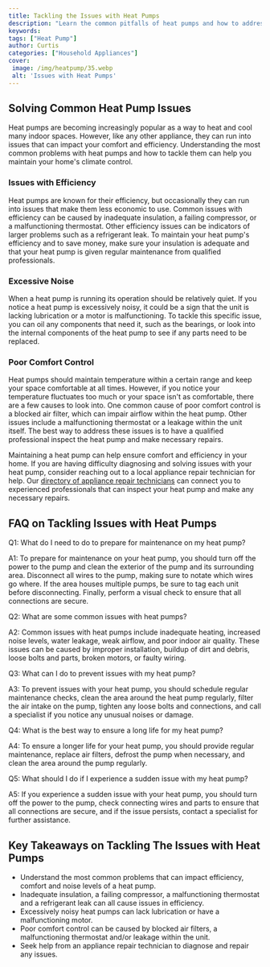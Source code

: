 ```yaml
---
title: Tackling the Issues with Heat Pumps
description: "Learn the common pitfalls of heat pumps and how to address them from a seasoned HVAC expert Get tips tricks and advice on choosing the right heat pump for your home and maintenance tips to get the most out of your system"
keywords: 
tags: ["Heat Pump"]
author: Curtis
categories: ["Household Appliances"]
cover: 
 image: /img/heatpump/35.webp
 alt: 'Issues with Heat Pumps'
---
```

## Solving Common Heat Pump Issues 

Heat pumps are becoming increasingly popular as a way to heat and cool many indoor spaces. However, like any other appliance, they can run into issues that can impact your comfort and efficiency. Understanding the most common problems with heat pumps and how to tackle them can help you maintain your home's climate control.

### Issues with Efficiency 

Heat pumps are known for their efficiency, but occasionally they can run into issues that make them less economic to use. Common issues with efficiency can be caused by inadequate insulation, a failing compressor, or a malfunctioning thermostat. Other efficiency issues can be indicators of larger problems such as a refrigerant leak. To maintain your heat pump's efficiency and to save money, make sure your insulation is adequate and that your heat pump is given regular maintenance from qualified professionals.

### Excessive Noise 

When a heat pump is running its operation should be relatively quiet. If you notice a heat pump is excessively noisy, it could be a sign that the unit is lacking lubrication or a motor is malfunctioning. To tackle this specific issue, you can oil any components that need it, such as the bearings, or look into the internal components of the heat pump to see if any parts need to be replaced. 

### Poor Comfort Control 

Heat pumps should maintain temperature within a certain range and keep your space comfortable at all times. However, if you notice your temperature fluctuates too much or your space isn't as comfortable, there are a few causes to look into. One common cause of poor comfort control is a blocked air filter, which can impair airflow within the heat pump. Other issues include a malfunctioning thermostat or a leakage within the unit itself. The best way to address these issues is to have a qualified professional inspect the heat pump and make necessary repairs. 

Maintaining a heat pump can help ensure comfort and efficiency in your home. If you are having difficulty diagnosing and solving issues with your heat pump, consider reaching out to a local appliance repair technician for help. Our [directory of appliance repair technicians](../pages/appliance-repair-technical) can connect you to experienced professionals that can inspect your heat pump and make any necessary repairs.

## FAQ on Tackling Issues with Heat Pumps

Q1: What do I need to do to prepare for maintenance on my heat pump?

A1: To prepare for maintenance on your heat pump, you should turn off the power to the pump and clean the exterior of the pump and its surrounding area. Disconnect all wires to the pump, making sure to notate which wires go where. If the area houses multiple pumps, be sure to tag each unit before disconnecting. Finally, perform a visual check to ensure that all connections are secure.

Q2: What are some common issues with heat pumps?

A2: Common issues with heat pumps include inadequate heating, increased noise levels, water leakage, weak airflow, and poor indoor air quality. These issues can be caused by improper installation, buildup of dirt and debris, loose bolts and parts, broken motors, or faulty wiring.

Q3: What can I do to prevent issues with my heat pump?

A3: To prevent issues with your heat pump, you should schedule regular maintenance checks, clean the area around the heat pump regularly, filter the air intake on the pump, tighten any loose bolts and connections, and call a specialist if you notice any unusual noises or damage.

Q4: What is the best way to ensure a long life for my heat pump?

A4: To ensure a longer life for your heat pump, you should provide regular maintenance, replace air filters, defrost the pump when necessary, and clean the area around the pump regularly.

Q5: What should I do if I experience a sudden issue with my heat pump?

A5: If you experience a sudden issue with your heat pump, you should turn off the power to the pump, check connecting wires and parts to ensure that all connections are secure, and if the issue persists, contact a specialist for further assistance.

## Key Takeaways on Tackling The Issues with Heat Pumps

* Understand the most common problems that can impact efficiency, comfort and noise levels of a heat pump.
* Inadequate insulation, a failing compressor, a malfunctioning thermostat and a refrigerant leak can all cause issues in efficiency.
* Excessively noisy heat pumps can lack lubrication or have a malfunctioning motor.
* Poor comfort control can be caused by blocked air filters, a malfunctioning thermostat and/or leakage within the unit.
* Seek help from an appliance repair technician to diagnose and repair any issues.
